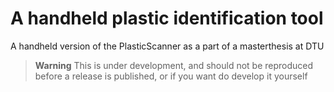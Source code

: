 # A handheld plastic identification tool
A handheld version of the PlasticScanner as a part of a masterthesis at DTU

> **Warning**
> This is under development, and should not be reproduced before a release is published, or if you want do develop it yourself
